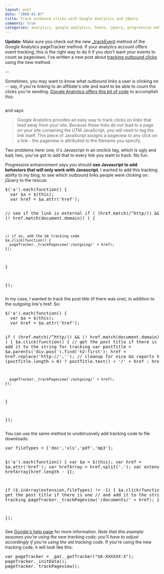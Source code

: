 ```yaml
--- 
layout: post
date: "2008-01-07"
title: Track outbound clicks with Google Analytics and jQuery
comments: true
categories: analytics, google analytics, howto, jquery, progressive enhancement, seo
---
```


<strong>Update:</strong> Make sure you check out the new <a href="http://code.google.com/apis/analytics/docs/eventTrackerOverview.html">_trackEvent</a> method of the Google Analytics pageTracker method. If your analytics account offers event tracking, this is the right way to do it if you don't want your events to count as pageviews. I've written a new post about <a href="http://blog.rebeccamurphey.com/2008/12/04/update-tracking-outbound-clicks-with-google-analytics-and-jquery/">tracking outbound clicks</a> using the new method.

--

Sometimes, you may want to know what outbound links a user is clicking on -- say, if you're linking to an affiliate's site and want to be able to count the clicks you're sending. <a href="http://www.google.com/support/googleanalytics/bin/answer.py?answer=55527&amp;topic=11006">Google Analytics offers this bit of code</a> to accomplish this:

<div class="CodeRay">
  <div class="code"><pre></pre></div>
</div>


and says:

<blockquote>Google Analytics provides an easy way to track clicks on links that lead away from your site. Because these links do not lead to a page on your site containing the UTM JavaScript, you will need to tag the link itself. This piece of JavaScript assigns a pageview to any click on a link - the pageview is attributed to the filename you specify.</blockquote>

Two problems here: one, it's Javascript in an onclick tag, which is ugly and bad; two, you've got to add that to every link you want to track. No fun.

Progressive enhancement says you should <strong>use Javascript to add behaviors that will only work with Javascript</strong>. I wanted to add this tracking ability to my blog, to see which outbound links people were clicking on. jQuery to the rescue:

<div class="CodeRay">
  <div class="code"><pre>$('a').each(function() {
  var $a = $(this);
  var href = $a.attr('href');

  // see if the link is external
  if ( (href.match(/^http/)) &amp;&amp; (! href.match(document.domain)) ) {

    // if so, add the GA tracking code
    $a.click(function() {
      pageTracker._trackPageview('/outgoing/' + href);
    });
  }

});</pre></div>
</div>


In my case, I wanted to track the post title (if there was one), in addition to the outgoing link's href. So:

<div class="CodeRay">
  <div class="code"><pre>$('a').each(function() {
  var $a = $(this);
  var href = $a.attr('href');

  if ( (href.match(/^http/)) &amp;&amp; (! href.match(document.domain)) ) {
    $a.click(function() {
      // get the post title if there is one
      // and add it to the string for tracking
      var postTitle = $a.parents('div.post').find('h2:first');
      href = href.replace('http://',''); // cleanup for nice GA reports
      href = (postTitle.length &gt; 0) ? postTitle.text() + '/' + href : href;

      pageTracker._trackPageview('/outgoing/' + href);
    });
  }

});</pre></div>
</div>


You can use the same method to unobtrusively add tracking code to file downloads:

<div class="CodeRay">
  <div class="code"><pre>var fileTypes = ['doc','xls','pdf','mp3'];

$('a').each(function() {
  var $a = $(this);
  var href = $a.attr('href');
  var hrefArray = href.split('.');
  var extension = hrefArray[href.length - 1];

  if ($.inArray(extension,fileTypes) != -1) {
    $a.click(function() {
      // get the post title if there is one
      // and add it to the string for tracking
      pageTracker._trackPageview('/documents/' + href);
    });
  }

});</pre></div>
</div>


See <a href="http://www.google.com/support/googleanalytics/bin/answer.py?answer=55527&amp;topic=11006">Google's help page</a> for more information. <em>Note that this example assumes you're using the new tracking code; you'll have to adjust accordingly if you're using the old tracking code.</em> If you're using the new tracking code, it will look like this:

<div class="CodeRay">
  <div class="code"><pre>var pageTracker = _gat._getTracker(&quot;UA-XXXXXX-X&quot;);
pageTracker._initData();
pageTracker._trackPageview();</pre></div>
</div>